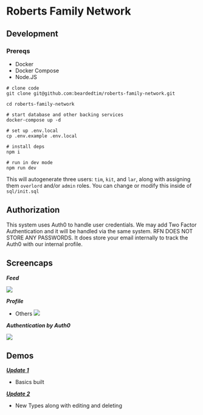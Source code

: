 # Roberts Family Network

## Development

### Prereqs

- Docker
- Docker Compose
- Node.JS

```
# clone code
git clone git@github.com:beardedtim/roberts-family-network.git

cd roberts-family-network

# start database and other backing services
docker-compose up -d

# set up .env.local
cp .env.example .env.local

# install deps
npm i

# run in dev mode
npm run dev
```

This will autogenerate three users: `tim`, `kit`, and `lar`, along
with assigning them `overlord` and/or `admin` roles. You can change
or modify this inside of `sql/init.sql`

## Authorization

This system uses Auth0 to handle user credentials. We may add Two Factor Authentication
and it will be handled via the same system. RFN DOES NOT STORE ANY PASSWORDS. It does
store your email internally to track the Auth0 with our internal profile.

## Screencaps

_**Feed**_

![](https://imgur.com/1BUhBQW.png)

_**Profile**_

- Others
  ![](https://imgur.com/uxuGPZ0.png)

_**Authentication by Auth0**_

![](https://imgur.com/hSAobpl.png)

## Demos

[_**Update 1**_](https://www.loom.com/share/18cb3422f158435d94a2d96916d96b30)

- Basics built

[_**Update 2**_](https://www.loom.com/share/7cc9015519da435296f33e776c95a415)

- New Types along with editing and deleting
